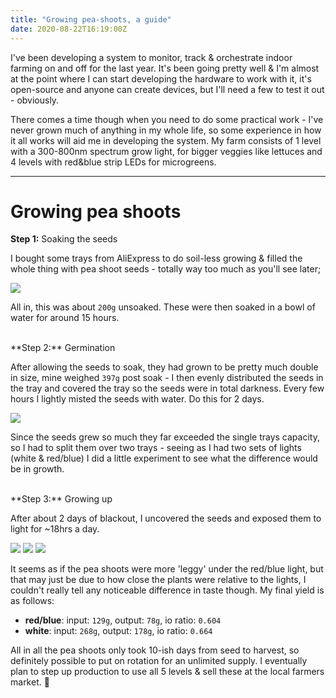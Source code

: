 ```yaml
---
title: "Growing pea-shoots, a guide"
date: 2020-08-22T16:19:00Z
---
```


I've been developing a system to monitor, track & orchestrate indoor farming on and off
for the last year. It's been going pretty well & I'm almost at the point where I can
start developing the hardware to work with it, it's open-source and anyone can create devices, but
I'll need a few to test it out - obviously.

There comes a time though when you need to do some practical work - I've never grown much
of anything in my whole life, so some experience in how it all works will aid me in developing
the system. My farm consists of 1 level with a 300-800nm spectrum grow light, for bigger veggies
like lettuces and 4 levels with red&blue strip LEDs for microgreens.

---

# Growing pea shoots

**Step 1:** Soaking the seeds

I bought some trays from AliExpress to do soil-less growing & filled the whole thing with pea shoot seeds -
totally way too much as you'll see later;

<img src="https://ftp.cass.si/b40t06=xd.jpeg" />

All in, this was about `200g` unsoaked. These were then soaked in a bowl of water for around 15 hours.

<br />
**Step 2:** Germination

After allowing the seeds to soak, they had grown to be pretty much double in size,
mine weighed `397g` post soak - I then evenly distributed the seeds in the tray and covered the
tray so the seeds were in total darkness. Every few hours I lightly misted the seeds with water.
Do this for 2 days.

<img src="https://ftp.cass.si/9Oo947=59.jpeg" />

Since the seeds grew so much they far exceeded the single trays capacity, so I had to split them
over two trays - seeing as I had two sets of lights (white & red/blue) I did a little experiment to see what the difference would be in growth.

<br />
**Step 3:** Growing up

After about 2 days of blackout, I uncovered the seeds and exposed them to light for ~18hrs a day.

<div class="_3picrow">
    <img src="https://ftp.cass.si/2wga=99y~.jpeg" />
    <img src="https://ftp.cass.si/789jDnni9.jpeg" />
    <img src="https://ftp.cass.si/fl47JR996.jpeg" />
</div>

It seems as if the pea shoots were more 'leggy' under the red/blue light, but that may just
be due to how close the plants were relative to the lights, I couldn't really tell any noticeable
difference in taste though. My final yield is as follows:

- **red/blue**: input: `129g`, output: `78g`, io ratio: `0.604`
- **white**: input: `268g`, output: `178g`, io ratio: `0.664`

All in all the pea shoots only took 10-ish days from seed to harvest, so definitely
possible to put on rotation for an unlimited supply. I eventually plan to step up production
to use all 5 levels & sell these at the local farmers market. 🌱

